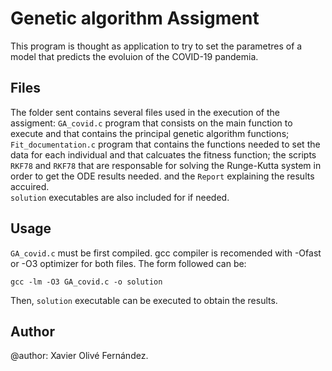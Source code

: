 # Genetic algorithm Assigment

This program is thought as application to try to set the parametres of a model that predicts the evoluion of the COVID-19 pandemia. 


## Files

The folder sent contains several files used in the execution of the assigment: `GA_covid.c` program that consists on the main function to execute and that contains the principal genetic algorithm functions; `Fit_documentation.c` program that contains the functions needed to set the data for each individual and that calcuates the fitness function; the scripts `RKF78` and `RKF78`  that are responsable for solving the Runge-Kutta system in order to get the ODE results needed. and the `Report` explaining the results accuired.  
`solution` executables are also included for if needed.

## Usage

`GA_covid.c` must be first compiled. gcc compiler is recomended with -Ofast or -O3 optimizer for both files. The form followed can be:

    gcc -lm -O3 GA_covid.c -o solution

Then, `solution`  executable can be executed to obtain the results.

## Author
@author: Xavier Olivé Fernández.

